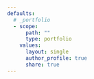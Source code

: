```yaml
---
defaults:
  # _portfolio
  - scope:
      path: ""
      type: portfolio
    values:
      layout: single
      author_profile: true
      share: true
---
```


